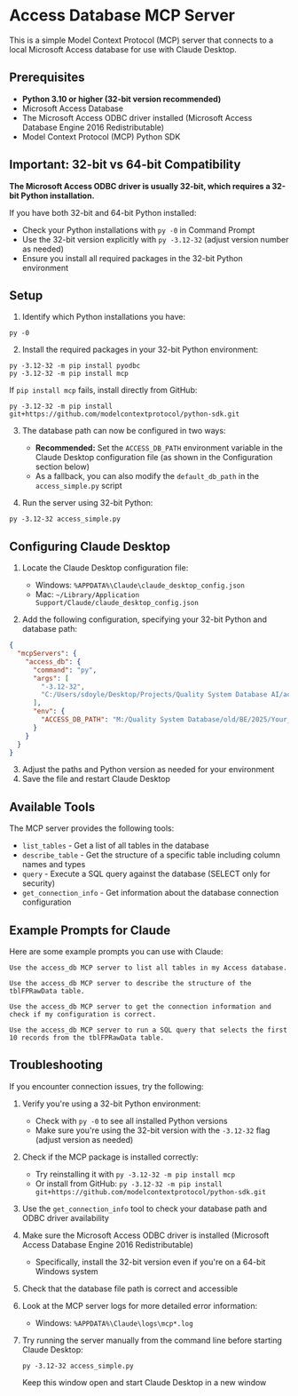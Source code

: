 # Access Database MCP Server

This is a simple Model Context Protocol (MCP) server that connects to a local Microsoft Access database for use with Claude Desktop.

## Prerequisites

- **Python 3.10 or higher (32-bit version recommended)**
- Microsoft Access Database
- The Microsoft Access ODBC driver installed (Microsoft Access Database Engine 2016 Redistributable)
- Model Context Protocol (MCP) Python SDK

## Important: 32-bit vs 64-bit Compatibility

**The Microsoft Access ODBC driver is usually 32-bit, which requires a 32-bit Python installation.** 

If you have both 32-bit and 64-bit Python installed:
- Check your Python installations with `py -0` in Command Prompt
- Use the 32-bit version explicitly with `py -3.12-32` (adjust version number as needed)
- Ensure you install all required packages in the 32-bit Python environment

## Setup

1. Identify which Python installations you have:
```
py -0
```

2. Install the required packages in your 32-bit Python environment:
```
py -3.12-32 -m pip install pyodbc
py -3.12-32 -m pip install mcp
```

   If `pip install mcp` fails, install directly from GitHub:
```
py -3.12-32 -m pip install git+https://github.com/modelcontextprotocol/python-sdk.git
```

3. The database path can now be configured in two ways:
   - **Recommended:** Set the `ACCESS_DB_PATH` environment variable in the Claude Desktop configuration file (as shown in the Configuration section below)
   - As a fallback, you can also modify the `default_db_path` in the `access_simple.py` script

4. Run the server using 32-bit Python:
```
py -3.12-32 access_simple.py
```

## Configuring Claude Desktop

1. Locate the Claude Desktop configuration file:
   - Windows: `%APPDATA%\Claude\claude_desktop_config.json`
   - Mac: `~/Library/Application Support/Claude/claude_desktop_config.json`

2. Add the following configuration, specifying your 32-bit Python and database path:
```json
{
  "mcpServers": {
    "access_db": {
      "command": "py",
      "args": [
        "-3.12-32",
        "C:/Users/sdoyle/Desktop/Projects/Quality System Database AI/access_simple.py"
      ],
      "env": {
        "ACCESS_DB_PATH": "M:/Quality System Database/old/BE/2025/Your_Database_File.mdb"
      }
    }
  }
}
```

3. Adjust the paths and Python version as needed for your environment
4. Save the file and restart Claude Desktop

## Available Tools

The MCP server provides the following tools:

- `list_tables` - Get a list of all tables in the database
- `describe_table` - Get the structure of a specific table including column names and types
- `query` - Execute a SQL query against the database (SELECT only for security)
- `get_connection_info` - Get information about the database connection configuration

## Example Prompts for Claude

Here are some example prompts you can use with Claude:

```
Use the access_db MCP server to list all tables in my Access database.

Use the access_db MCP server to describe the structure of the tblFPRawData table.

Use the access_db MCP server to get the connection information and check if my configuration is correct.

Use the access_db MCP server to run a SQL query that selects the first 10 records from the tblFPRawData table.
```

## Troubleshooting

If you encounter connection issues, try the following:

1. Verify you're using a 32-bit Python environment:
   - Check with `py -0` to see all installed Python versions
   - Make sure you're using the 32-bit version with the `-3.12-32` flag (adjust version as needed)

2. Check if the MCP package is installed correctly:
   - Try reinstalling it with `py -3.12-32 -m pip install mcp`
   - Or install from GitHub: `py -3.12-32 -m pip install git+https://github.com/modelcontextprotocol/python-sdk.git`

3. Use the `get_connection_info` tool to check your database path and ODBC driver availability

4. Make sure the Microsoft Access ODBC driver is installed (Microsoft Access Database Engine 2016 Redistributable)
   - Specifically, install the 32-bit version even if you're on a 64-bit Windows system

5. Check that the database file path is correct and accessible

6. Look at the MCP server logs for more detailed error information:
   - Windows: `%APPDATA%\Claude\logs\mcp*.log`

7. Try running the server manually from the command line before starting Claude Desktop:
   ```
   py -3.12-32 access_simple.py
   ```
   Keep this window open and start Claude Desktop in a new window
